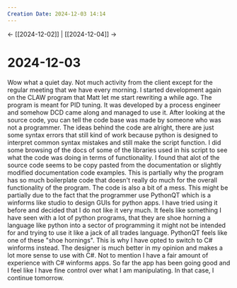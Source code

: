 ```yaml
---
Creation Date: 2024-12-03 14:14
---
```


<- [[2024-12-02]] | [[2024-12-04]]  ->

# 2024-12-03
Wow what a quiet day. Not much activity from the client except for the regular
meeting that we have every morning. I started development again on the CLAW
program that Matt let me start rewriting a while ago. The program is meant for
PID tuning. It was developed by a process engineer and somehow DCD came along
and managed to use it. After looking at the source code, you can tell the code
base was made by someone who was not a programmer. The ideas behind the code are
alright, there are just some syntax errors that still kind of work because
python is designed to interpret common syntax mistakes and still make the script
function. I did some browsing of the docs of some of the libraries used in his
script to see what the code was doing in terms of functionality. I found that
alot of the source code seems to be copy pasted from the documentation or
slightly modified documentation code examples. This is partially why the program
has so much boilerplate code that doesn't really do much for the overall
functionality of the program. The code is also a bit of a mess. This might be
partially due to the fact that the programmer use PythonQT which is a winforms
like studio to design GUIs for python apps. I have tried using it before and
decided that I do not like it very much. It feels like something I have seen
with a lot of python programs, that they are shoe horning a language like python
into a sector of programming it might not be intended for and trying to use it
like a jack of all trades language. PythonQT feels like one of these "shoe
hornings". This is why I have opted to switch to C# winforms instead. The
designer is much better in my opinion and makes a lot more sense to use with C#.
Not to mention I have a fair amount of experience with C# winforms apps. So far
the app has been going good and I feel like I have fine control over what I am
manipulating. In that case, I continue tomorrow.